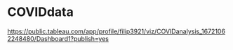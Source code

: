 # COVIDdata
https://public.tableau.com/app/profile/filip3921/viz/COVIDanalysis_16721062248480/Dashboard1?publish=yes
